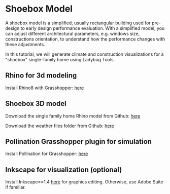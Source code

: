 # Shoebox Model
A shoebox model is a simplified, usually rectangular building used for pre-design to early design performance evaluation. With a simplified model, you can adjust different architectural parameters, e.g. windows size, constructions orientation, to understand how the performance changes with these adjustments. 

In this tutorial, we will generate climate and construction visualizations for a "shoebox" single-family home using Ladybug Tools. 

## Rhino for 3d modeling
Install Rhino8 with Grasshopper: <a href="https://www.rhino3d.com/download/" target="_blank">here</a>

## Shoebox 3D model
Download the single family home Rhino model from Github: <a href="https://github.com/gaudi369/buildingenergymodeling_workshops/blob/main/arch134b_workshops/_downloads/single_family.3dm" target="_blank">here</a>

Download the weather files folder from Github: <a href="https://github.com/gaudi369/buildingenergymodeling_workshops/tree/main/arch134b_workshops/_downloads/USA_CA_Van.Nuys.AP.722886_TMYx" target="_blank">here</a>
     
## Pollination Grasshopper plugin for simulation 
Install Pollination for Grasshopper: <a href="https://app.pollination.solutions/cad-plugins" target="_blank">here</a>

## Inkscape for visualization (optional)
Install Inkscape==1.4 <a href="https://inkscape.org/release/inkscape-1.4/" target="_blank">here</a> for graphics editing.
Otherwise, use Adobe Suite if familiar.

